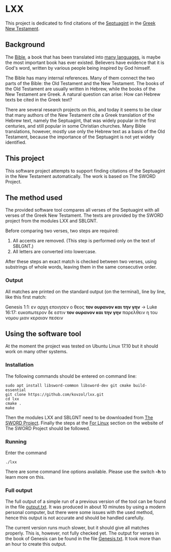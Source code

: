 # LXX

This project is dedicated to find citations of the
[Septuagint](https://en.wikipedia.org/wiki/Septuagint) in the
[Greek New Testament](https://en.wikipedia.org/wiki/New_Testament).

## Background

The [Bible](https://en.wikipedia.org/wiki/Bible),
a book that has been translated into [many languages](https://en.wikipedia.org/wiki/Bible_translations),
is maybe the most important book has ever existed. Believers
have evidence that it is God's word, written by
various people being inspired by God himself.

The Bible has many internal references. Many of them
connect the two parts of the Bible: the Old Testament
and the New Testament. The books of the Old Testament are
usually written in Hebrew, while the books of the New Testament
are Greek. A natural question can arise: How can Hebrew
texts be cited in the Greek text?

There are several research projects on this,
and today it seems to be clear that many authors of
the New Testament cite a Greek translation of
the Hebrew text, namely the Septuagint, that
was widely popular in the first centuries, and still popular
in some Christian churches. Many
Bible translations, however, mostly use only the
Hebrew text as a basis of the Old Testament,
because the importance of the Septuagint is
not yet widely identified.

## This project

This software project attempts to support finding citations
of the Septuagint in the New Testament automatically.
The work is based on The SWORD Project.

## The method used

The provided software tool compares all verses
of the Septuagint with all verses of the Greek New Testament.
The texts are provided by the SWORD project
from the modules LXX and SBLGNT.

Before comparing two verses, two steps are required:

1. All accents are removed. (This step is performed
only on the text of SBLGNT.)
2. All letters are converted into lowercase.

After these steps an exact match is checked
between two verses, using substrings of whole words,
leaving them in the same consecutive order.

### Output

All matches are printed on the standard output (on the terminal), line by line, like this first match:

Genesis 1:1: εν αρχη εποιησεν ο θεος **τον ουρανον και την γην** → Luke 16:17: ευκοπωτερον δε εστιν **τον ουρανον και την γην** παρελθειν η του νομου μιαν κεραιαν πεσειν 

## Using the software tool

At the moment the project was tested on
Ubuntu Linux 17.10 but it should work
on many other systems.

### Installation

The following commands
should be entered on command line:
```commandline
sudo apt install libsword-common libsword-dev git cmake build-essential
git clone https://github.com/kovzol/lxx.git
cd lxx
cmake .
make
```
Then the modules LXX and SBLGNT need to be downloaded from
[The SWORD Project](https://www.crosswire.org/sword/modules/ModDisp.jsp?modType=Bibles).
Finally the steps at the [For Linux](https://www.crosswire.org/sword/docs/moduleinstall.jsp)
section on the website of The SWORD Project should be followed.

### Running

Enter the command
```commandline
./lxx
```

There are some command line options available. Please use the switch **-h** to learn more on this. 

### Full output

The full output of a simple run of a previous version of the tool
can be found in the file [output.txt](output.txt).
It was produced in about 10 minutes by using a modern personal computer,
but there were some issues with the used method, hence this output
is not accurate and should be handled carefully.

The current version runs much slower, but it should give all matches properly.
This is, however, not fully checked yet. The output for verses in the book of Genesis
can be found in the file [Genesis.txt](Genesis.txt). It took more than an hour
to create this output. 
